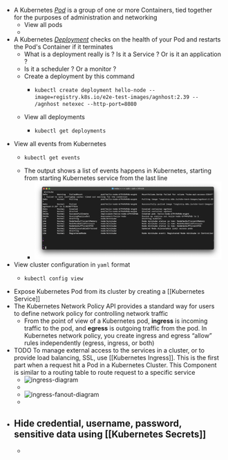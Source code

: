 - A Kubernetes [*Pod*](https://kubernetes.io/docs/concepts/workloads/pods/) is a group of one or more Containers, tied together for the purposes of administration and networking
	- View all pods
	-
- A Kubernetes [*Deployment*](https://kubernetes.io/docs/concepts/workloads/controllers/deployment/) checks on the health of your Pod and restarts the Pod's Container if it terminates
	- What is a deployment really is ? Is it a Service ? Or is it an application ?
	- Is it a scheduler ? Or a monitor ?
	- Create a deployment by this command
		- ```shell
		  kubectl create deployment hello-node --image=registry.k8s.io/e2e-test-images/agnhost:2.39 -- /agnhost netexec --http-port=8080
		  ```
	- View all deployments
		- ```shell
		  kubectl get deployments
		  ```
- View all events from Kubernetes
	- ```shell
	  kubectl get events
	  ```
	- The output shows a list of events happens in Kubernetes, starting from starting Kubernetes service from the last line
		- ![Screen Shot 2022-12-24 at 19.38.54.png](../assets/Screen_Shot_2022-12-24_at_19.38.54_1671885586834_0.png)
- View cluster configuration in `yaml` format
	- ```shell
	  kubectl config view
	  ```
- Expose Kubernetes Pod from its cluster by creating a [[Kubernetes Service]]
- The Kubernetes Network Policy API provides a standard way for users to define network policy for controlling network traffic
	- From the point of view of a Kubernetes pod, **ingress** is incoming traffic to the pod, and **egress** is outgoing traffic from the pod. In Kubernetes network policy, you create ingress and egress “allow” rules independently (egress, ingress, or both)
- TODO To manage external access to the services in a cluster, or to provide load balancing, SSL, use [[Kubernetes Ingress]]. This is the first part when a request hit a Pod in a Kubernetes Cluster. This Component is similar to a routing table to route request to a specific service
	- ![ingress-diagram](https://d33wubrfki0l68.cloudfront.net/91ace4ec5dd0260386e71960638243cf902f8206/c3c52/docs/images/ingress.svg)
	-
	- ![ingress-fanout-diagram](https://d33wubrfki0l68.cloudfront.net/36c8934ba20b97859854610063337d2072ea291a/28e8b/docs/images/ingressfanout.svg)
	-
- Hide credential, username, password, sensitive data using [[Kubernetes Secrets]]
	-
	-